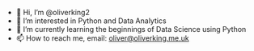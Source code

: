 - 👋 Hi, I’m @oliverking2
- 👀 I’m interested in Python and Data Analytics
- 🌱 I’m currently learning the beginnings of Data Science using Python
- 📫 How to reach me, email: oliver@oliverking.me.uk

<!---
oliverking2/oliverking2 is a ✨ special ✨ repository because its `README.md` (this file) appears on your GitHub profile.
You can click the Preview link to take a look at your changes.
--->

